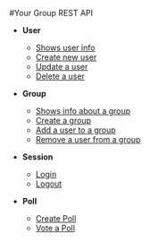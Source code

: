#Your Group REST API


 * **User**
    * [ Shows user info ](user/user_get.md) 
    * [ Create new user ](user/user_create.md)
    * [ Update a user ](user/user_update.md)
    * [ Delete a user ](user/user_delete.md)
 
 * **Group**
    * [ Shows info about a group](group/group_show.md)
    * [ Create a group ](group/group_create.md)
    * [ Add a user to a group ](group/group_add_user.md)
    * [ Remove a user from a group ](group/group_remove_user.md)
   
 * **Session**
    * [ Login ](session/login.md)
    * [ Logout ](session/logout.md)
 * **Poll**
    * [ Create Poll ](poll/poll_create.md)
    * [ Vote a Poll ](poll/poll_vote.md)
 